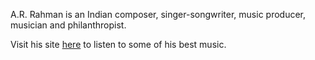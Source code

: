 A.R. Rahman is an Indian composer, singer-songwriter, music producer, musician and philanthropist.

Visit his site [here](http://www.arrahman.com) to listen to some of his best music.
